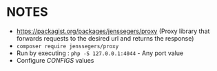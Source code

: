 # NOTES

- https://packagist.org/packages/jenssegers/proxy (Proxy library that forwards requests to the desired url and returns the response)
- `composer require jenssegers/proxy`
- Run by executing : `php -S 127.0.0.1:4044` - Any port value
- Configure *CONFIGS* values